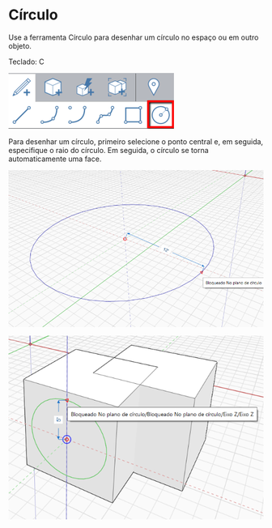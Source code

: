 # Círculo

Use a ferramenta Círculo para desenhar um círculo no espaço ou em outro objeto.

Teclado: C

![](../.gitbook/assets/circle_toolbar.png)

Para desenhar um círculo, primeiro selecione o ponto central e, em seguida, especifique o raio do círculo. Em seguida, o círculo se torna automaticamente uma face.

![](../.gitbook/assets/circle1.png)

![](../.gitbook/assets/circle2.png)

